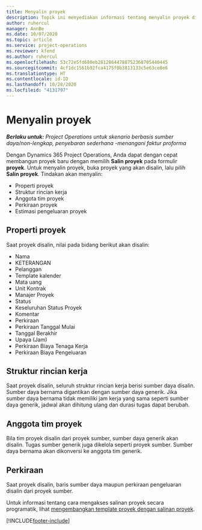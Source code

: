 ```yaml
---
title: Menyalin proyek
description: Topik ini menyediakan informasi tentang menyalin proyek di Dynamics 365 Project operations.
author: ruhercul
manager: AnnBe
ms.date: 10/07/2020
ms.topic: article
ms.service: project-operations
ms.reviewer: kfend
ms.author: ruhercul
ms.openlocfilehash: 53c72e5fd680eb28128644788752368705440445
ms.sourcegitcommit: 4cf1dc1561b92fca4175f0b3813133c5e63ce8e6
ms.translationtype: HT
ms.contentlocale: id-ID
ms.lasthandoff: 10/28/2020
ms.locfileid: "4131797"
---
```

# <a name="copy-a-project"></a>Menyalin proyek

_**Berlaku untuk:** Project Operations untuk skenario berbasis sumber daya/non-lengkap, penyebaran sederhana -menangani faktur proforma_

Dengan Dynamics 365 Project Operations, Anda dapat dengan cepat membangun proyek baru dengan memilih **Salin proyek** pada formulir **proyek**. Untuk menyalin proyek, buka proyek yang akan disalin, lalu pilih **Salin proyek**. Tindakan akan menyalin:

- Properti proyek
- Struktur rincian kerja
- Anggota tim proyek
- Perkiraan proyek
- Estimasi pengeluaran proyek

## <a name="project-properties"></a>Properti proyek

Saat proyek disalin, nilai pada bidang berikut akan disalin:

- Nama
- KETERANGAN
- Pelanggan
- Template kalender
- Mata uang
- Unit Kontrak
- Manajer Proyek
- Status
- Keseluruhan Status Proyek
- Komentar
- Perkiraan
- Perkiraan Tanggal Mulai
- Tanggal Berakhir
- Upaya (Jam)
- Perkiraan Biaya Tenaga Kerja
- Perkiraan Biaya Pengeluaran

## <a name="work-breakdown-structure"></a>Struktur rincian kerja

Saat proyek disalin, seluruh struktur rincian kerja berisi sumber daya disalin. Sumber daya bernama digantikan dengan sumber daya generik. Jika sumber daya bernama tidak memiliki jam kerja yang sama seperti sumber daya generik, jadwal akan dihitung ulang dan durasi tugas dapat berubah.

## <a name="project-team-members"></a>Anggota tim proyek

Bila tim proyek disalin dari proyek sumber, sumber daya generik akan disalin. Tugas sumber generik juga dikelola seperti proyek sumber. Sumber daya bernama akan dikonversi ke anggota tim generik.

## <a name="estimates"></a>Perkiraan

Saat proyek disalin, baris sumber daya maupun perkiraan pengeluaran disalin dari proyek sumber. 

Untuk informasi tentang cara mengakses salinan proyek secara programatik, lihat [mengembangkan template proyek dengan salinan proyek](dev-copy-project.md).


[!INCLUDE[footer-include](../includes/footer-banner.md)]